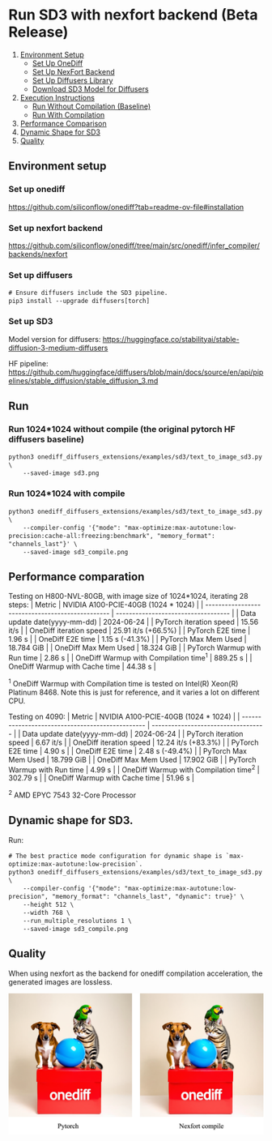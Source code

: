 # Run SD3 with nexfort backend (Beta Release)

1. [Environment Setup](#environment-setup)
   - [Set Up OneDiff](#set-up-onediff)
   - [Set Up NexFort Backend](#set-up-nexfort-backend)
   - [Set Up Diffusers Library](#set-up-diffusers-library)
   - [Download SD3 Model for Diffusers](#download-sd3-model-for-diffusers)
2. [Execution Instructions](#execution-instructions)
   - [Run Without Compilation (Baseline)](#run-without-compilation-baseline)
   - [Run With Compilation](#run-with-compilation)
3. [Performance Comparison](#performance-comparison)
4. [Dynamic Shape for SD3](#dynamic-shape-for-sd3)
5. [Quality](#quality)

## Environment setup
### Set up onediff
https://github.com/siliconflow/onediff?tab=readme-ov-file#installation

### Set up nexfort backend
https://github.com/siliconflow/onediff/tree/main/src/onediff/infer_compiler/backends/nexfort

### Set up diffusers

```
# Ensure diffusers include the SD3 pipeline.
pip3 install --upgrade diffusers[torch]
```
### Set up SD3
Model version for diffusers: https://huggingface.co/stabilityai/stable-diffusion-3-medium-diffusers

HF pipeline: https://github.com/huggingface/diffusers/blob/main/docs/source/en/api/pipelines/stable_diffusion/stable_diffusion_3.md

## Run

### Run 1024*1024 without compile (the original pytorch HF diffusers baseline)
```
python3 onediff_diffusers_extensions/examples/sd3/text_to_image_sd3.py \
    --saved-image sd3.png
```

### Run 1024*1024 with compile

```
python3 onediff_diffusers_extensions/examples/sd3/text_to_image_sd3.py \
    --compiler-config '{"mode": "max-optimize:max-autotune:low-precision:cache-all:freezing:benchmark", "memory_format": "channels_last"}' \
    --saved-image sd3_compile.png
```

## Performance comparation

Testing on H800-NVL-80GB, with image size of 1024*1024, iterating 28 steps:
| Metric                                           | NVIDIA A100-PCIE-40GB (1024 * 1024) |
| ------------------------------------------------ | ----------------------------------- |
| Data update date(yyyy-mm-dd)                     | 2024-06-24                          |
| PyTorch iteration speed                          | 15.56 it/s                          |
| OneDiff iteration speed                          | 25.91 it/s (+66.5%)                 |
| PyTorch E2E time                                 | 1.96 s                              |
| OneDiff E2E time                                 | 1.15 s (-41.3%)                     |
| PyTorch Max Mem Used                             | 18.784 GiB                          |
| OneDiff Max Mem Used                             | 18.324 GiB                          |
| PyTorch Warmup with Run time                     | 2.86 s                              |
| OneDiff Warmup with Compilation time<sup>1</sup> | 889.25 s                            |
| OneDiff Warmup with Cache time                   | 44.38 s                             |

<sup>1</sup> OneDiff Warmup with Compilation time is tested on Intel(R) Xeon(R) Platinum 8468. Note this is just for reference, and it varies a lot on different CPU.


Testing on 4090:
| Metric                                           | NVIDIA A100-PCIE-40GB (1024 * 1024) |
| ------------------------------------------------ | ----------------------------------- |
| Data update date(yyyy-mm-dd)                     | 2024-06-24                          |
| PyTorch iteration speed                          | 6.67 it/s                           |
| OneDiff iteration speed                          | 12.24 it/s (+83.3%)                 |
| PyTorch E2E time                                 | 4.90 s                              |
| OneDiff E2E time                                 | 2.48 s (-49.4%)                     |
| PyTorch Max Mem Used                             | 18.799 GiB                          |
| OneDiff Max Mem Used                             | 17.902 GiB                          |
| PyTorch Warmup with Run time                     | 4.99 s                              |
| OneDiff Warmup with Compilation time<sup>2</sup> | 302.79 s                            |
| OneDiff Warmup with Cache time                   | 51.96 s                             |

 <sup>2</sup> AMD EPYC 7543 32-Core Processor


## Dynamic shape for SD3.

Run:

```
# The best practice mode configuration for dynamic shape is `max-optimize:max-autotune:low-precision`.
python3 onediff_diffusers_extensions/examples/sd3/text_to_image_sd3.py \
    --compiler-config '{"mode": "max-optimize:max-autotune:low-precision", "memory_format": "channels_last", "dynamic": true}' \
    --height 512 \
    --width 768 \
    --run_multiple_resolutions 1 \
    --saved-image sd3_compile.png
```

## Quality
When using nexfort as the backend for onediff compilation acceleration, the generated images are lossless.

<p align="center">
<img src="../../../imgs/nexfort_sd3_demo.png">
</p>
